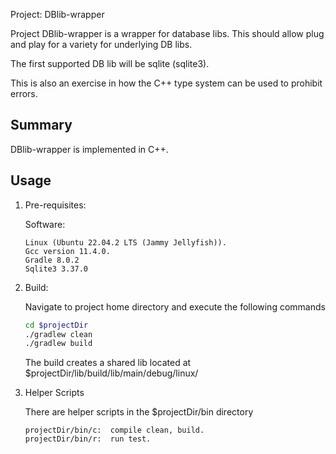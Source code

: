 Project: DBlib-wrapper

Project DBlib-wrapper is a wrapper for database libs. This should allow plug and play for a variety for underlying DB libs.

The first supported DB lib will be sqlite (sqlite3).

This is also an exercise in how the C++ type system can be used to prohibit errors.

## Summary

DBlib-wrapper is implemented in C++. 

## Usage

1. Pre-requisites:

    Software:
    
    ```text
    Linux (Ubuntu 22.04.2 LTS (Jammy Jellyfish)).
    Gcc version 11.4.0.
    Gradle 8.0.2
    Sqlite3 3.37.0
    ```
    
2. Build:

    Navigate to project home directory and execute the following commands

    ```bash
    cd $projectDir
    ./gradlew clean
    ./gradlew build
    ```
    
    The build creates a shared lib located at $projectDir/lib/build/lib/main/debug/linux/

3. Helper Scripts

    There are helper scripts in the $projectDir/bin directory
    
    ```text
    projectDir/bin/c:  compile clean, build.
    projectDir/bin/r:  run test.
    ```
    
        
